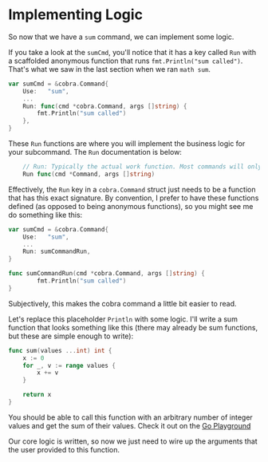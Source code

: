 # Implementing Logic

So now that we have a `sum` command, we can implement some logic. 

If you take a look at the `sumCmd`, you'll notice that it has a key called `Run`
with a scaffolded anonymous function that runs `fmt.Println("sum called")`.
That's what we saw in the last section when we ran `math sum`.

```go
var sumCmd = &cobra.Command{
	Use:   "sum",
    ...
	Run: func(cmd *cobra.Command, args []string) {
		fmt.Println("sum called")
	},
}
```

These `Run` functions are where you will implement the business logic for your
subcommand. The `Run` documentation is below:

```go
    // Run: Typically the actual work function. Most commands will only implement this.
	Run func(cmd *Command, args []string)
```

Effectively, the `Run` key in a `cobra.Command` struct just needs to be a
function that has this exact signature. By convention, I prefer to have these
functions defined (as opposed to being anonymous functions), so you might see me
do something like this:

```go
var sumCmd = &cobra.Command{
	Use:   "sum",
    ...
	Run: sumCommandRun,
}

func sumCommandRun(cmd *cobra.Command, args []string) {
		fmt.Println("sum called")
}
```

Subjectively, this makes the cobra command a little bit easier to read.

Let's replace this placeholder `Println` with some logic. I'll write a sum
function that looks something like this (there may already be sum functions, but
these are simple enough to write):

```go
func sum(values ...int) int {
	x := 0
	for _, v := range values {
		x += v
	}

	return x
}
```

You should be able to call this function with an arbitrary number of integer
values and get the sum of their values. Check it out on the [Go
Playground](https://go.dev/play/)

Our core logic is written, so now we just need to wire up the arguments that the
user provided to this function.
